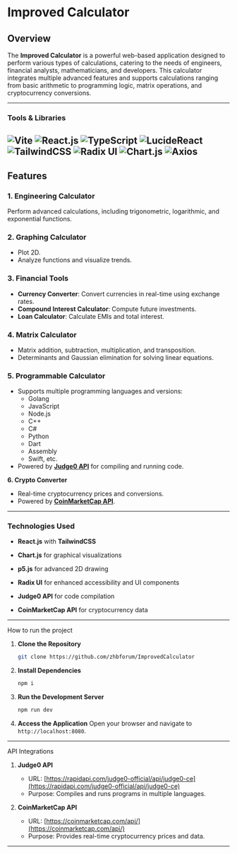 # Improved Calculator


## Overview
The **Improved Calculator** is a powerful web-based application designed to perform various types of calculations, catering to the needs of engineers, financial analysts, mathematicians, and developers. This calculator integrates multiple advanced features and supports calculations ranging from basic arithmetic to programming logic, matrix operations, and cryptocurrency conversions.


---
### Tools & Libraries
![Vite](https://img.shields.io/badge/-Vite-646CFF?logo=vite&logoColor=white&style=flat)
![React.js](https://img.shields.io/badge/-React.js-61DAFB?logo=react&logoColor=white&style=flat)
![TypeScript](https://img.shields.io/badge/-TypeScript-3178C6?logo=typescript&logoColor=white&style=flat)
![LucideReact](https://img.shields.io/badge/-LucideReact-FF9E0F?logo=lucide&logoColor=white&style=flat)
![TailwindCSS](https://img.shields.io/badge/-TailwindCSS-06B6D4?logo=tailwindcss&logoColor=white&style=flat)
![Radix UI](https://img.shields.io/badge/-Radix_UI-8B5CF6?logo=radix-ui&logoColor=white&style=flat)
![Chart.js](https://img.shields.io/badge/-Chart.js-FF6384?logo=chartdotjs&logoColor=white&style=flat)
![Axios](https://img.shields.io/badge/-Axios-5A29E4?logo=axios&logoColor=white&style=flat)
---

## Features

### **1. Engineering Calculator**
Perform advanced calculations, including trigonometric, logarithmic, and exponential functions.

### **2. Graphing Calculator**
- Plot 2D.
- Analyze functions and visualize trends.

### **3. Financial Tools**
- **Currency Converter**: Convert currencies in real-time using exchange rates.
- **Compound Interest Calculator**: Compute future investments.
- **Loan Calculator**: Calculate EMIs and total interest.

### **4. Matrix Calculator**
- Matrix addition, subtraction, multiplication, and transposition.
- Determinants and Gaussian elimination for solving linear equations.

### **5. Programmable Calculator**
- Supports multiple programming languages and versions:
  - Golang
  - JavaScript
  - Node.js
  - C++
  - C#
  - Python
  - Dart
  - Assembly
  - Swift, etc.
- Powered by **[Judge0 API](https://rapidapi.com/judge0-official/api/judge0-ce)** for compiling and running code.

**6. Crypto Converter**
- Real-time cryptocurrency prices and conversions.
- Powered by **[CoinMarketCap API](https://coinmarketcap.com/api/)**.

---

### Technologies Used

- **React.js** with **TailwindCSS**
- **Chart.js** for graphical visualizations
- **p5.js** for advanced 2D drawing
- **Radix UI** for enhanced accessibility and UI components

- **Judge0 API** for code compilation
- **CoinMarketCap API** for cryptocurrency data
---

How to run the project

1. **Clone the Repository**
   ```bash
   git clone https://github.com/zhbforum/ImprovedCalculator
   ```

2. **Install Dependencies**
   ```bash
   npm i
   ```

3. **Run the Development Server**
   ```bash
   npm run dev
   ```

4. **Access the Application**
   Open your browser and navigate to `http://localhost:8080`.

---

API Integrations

1. **Judge0 API**
   - URL: [https://rapidapi.com/judge0-official/api/judge0-ce](https://rapidapi.com/judge0-official/api/judge0-ce)
   - Purpose: Compiles and runs programs in multiple languages.

2. **CoinMarketCap API**
   - URL: [https://coinmarketcap.com/api/](https://coinmarketcap.com/api/)
   - Purpose: Provides real-time cryptocurrency prices and data.

---
